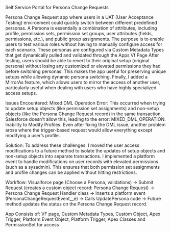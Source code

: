 Self Service Portal for Persona Change Requests

Persona Change Request app where users in a UAT (User Acceptance Testing) environment could quickly switch between different predefined personas. A Persona is essentially a combination of attributes, including profile, permission sets, permission set groups, user attributes (fields, permissions, etc.), and public group assignments. The purpose is to enable users to test various roles without having to manually configure access for each scenario. These personas are configured via Custom Metadata Types that get dynamically pulled and validated through the Apps Vf Page After testing, users should be able to revert to their original setup (original persona) without losing any customized or elevated permissions they had before switching personas. This makes the app useful for preserving unique setups while allowing dynamic persona switching. Finally, I added a MirrorAs feature, which allows users to mirror the access of another user, particularly useful when dealing with users who have highly specialized access setups.

Issues Encountered: Mixed DML Operation Error: This occurred when trying to update setup objects (like permission set assignments) and non-setup objects (like the Persona Change Request record) in the same transaction. Salesforce doesn't allow this, leading to the error: MIXED_DML_OPERATION. Inability to Modify Profiles: Even after fixing the DML issue, another problem arose where the trigger-based request would allow everything except modifying a user’s profile.

Solution: To address these challenges: I moved the user access modifications to a future method to isolate the updates of setup objects and non-setup objects into separate transactions. I implemented a platform event to handle modifications on user records with elevated permissions (such as a sysadmin). This ensures that both permission set assignments and profile changes can be applied without hitting restrictions.

Workflow: Visualforce page (Choose a Persona, validations) → Submit Request (creates a custom object record: Persona Change Request) → Persona Change Request Handler class → Inserts a platform event (PersonaChangeRequestEvent__e) → Calls UpdatePersona code → Future method updates the status on the Persona Change Request record.

App Consists of: VF page, Custom Metadata Types, Custom Object, Apex Trigger, Platform Event Object, Platform Trigger, Apex Classes and PermissionSet for access
